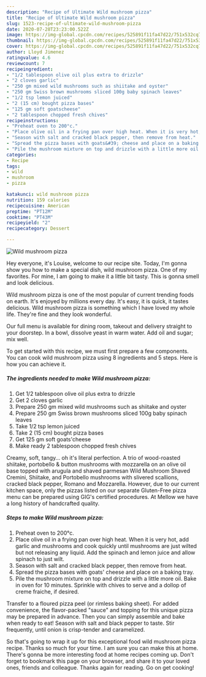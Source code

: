 ```yaml
---
description: "Recipe of Ultimate Wild mushroom pizza"
title: "Recipe of Ultimate Wild mushroom pizza"
slug: 1523-recipe-of-ultimate-wild-mushroom-pizza
date: 2020-07-28T23:23:00.522Z
image: https://img-global.cpcdn.com/recipes/525891f11fa47d22/751x532cq70/wild-mushroom-pizza-recipe-main-photo.jpg
thumbnail: https://img-global.cpcdn.com/recipes/525891f11fa47d22/751x532cq70/wild-mushroom-pizza-recipe-main-photo.jpg
cover: https://img-global.cpcdn.com/recipes/525891f11fa47d22/751x532cq70/wild-mushroom-pizza-recipe-main-photo.jpg
author: Lloyd Jimenez
ratingvalue: 4.6
reviewcount: 7
recipeingredient:
- "1/2 tablespoon olive oil plus extra to drizzle"
- "2 cloves garlic"
- "250 gm mixed wild mushrooms such as shiitake and oyster"
- "250 gm Swiss brown mushrooms sliced 100g baby spinach leaves"
- "1/2 tsp lemon juiced"
- "2 (15 cm) bought pizza bases"
- "125 gm soft goatscheese"
- "2 tablespoon chopped fresh chives"
recipeinstructions:
- "Preheat oven to 200°c."
- "Place olive oil in a frying pan over high heat. When it is very hot, add garlic and mushrooms and cook quickly until mushrooms are just wilted but not releasing any liquid. Add the spinach and lemon juice and allow spinach to just wilt."
- "Season with salt and cracked black pepper, then remove from heat."
- "Spread the pizza bases with goats&#39; cheese and place on a baking tray."
- "Pile the mushroom mixture on top and drizzle with a little more oil. Bake in oven for 10 minutes. Sprinkle with chives to serve and a dollop of creme fraiche, if desired."
categories:
- Recipe
tags:
- wild
- mushroom
- pizza

katakunci: wild mushroom pizza 
nutrition: 159 calories
recipecuisine: American
preptime: "PT12M"
cooktime: "PT43M"
recipeyield: "2"
recipecategory: Dessert

---
```



![Wild mushroom pizza](https://img-global.cpcdn.com/recipes/525891f11fa47d22/751x532cq70/wild-mushroom-pizza-recipe-main-photo.jpg)

Hey everyone, it's Louise, welcome to our recipe site. Today, I'm gonna show you how to make a special dish, wild mushroom pizza. One of my favorites. For mine, I am going to make it a little bit tasty. This is gonna smell and look delicious.

Wild mushroom pizza is one of the most popular of current trending foods on earth. It's enjoyed by millions every day. It's easy, it is quick, it tastes delicious. Wild mushroom pizza is something which I have loved my whole life. They're fine and they look wonderful.

Our full menu is available for dining room, takeout and delivery straight to your doorstep. In a bowl, dissolve yeast in warm water. Add oil and sugar; mix well.


To get started with this recipe, we must first prepare a few components. You can cook wild mushroom pizza using 8 ingredients and 5 steps. Here is how you can achieve it.

<!--inarticleads1-->

##### The ingredients needed to make Wild mushroom pizza:

1. Get 1/2 tablespoon olive oil plus extra to drizzle
1. Get 2 cloves garlic
1. Prepare 250 gm mixed wild mushrooms such as shiitake and oyster
1. Prepare 250 gm Swiss brown mushrooms sliced 100g baby spinach leaves
1. Take 1/2 tsp lemon juiced
1. Take 2 (15 cm) bought pizza bases
1. Get 125 gm soft goats&#39;cheese
1. Make ready 2 tablespoon chopped fresh chives


Creamy, soft, tangy… oh it&#39;s literal perfection. A trio of wood-roasted shiitake, portobello &amp; button mushrooms with mozzarella on an olive oil base topped with arugula and shaved parmesan Wild Mushroom Shaved Cremini, Shiitake, and Portobello mushrooms with slivered scallions, cracked black pepper, Romano and Mozzarella. However, due to our current kitchen space, only the pizzas listed on our separate Gluten-Free pizza menu can be prepared using GIG&#39;s certified procedures. At Mellow we have a long history of handcrafted quality. 

<!--inarticleads2-->

##### Steps to make Wild mushroom pizza:

1. Preheat oven to 200°c.
1. Place olive oil in a frying pan over high heat. When it is very hot, add garlic and mushrooms and cook quickly until mushrooms are just wilted but not releasing any liquid. Add the spinach and lemon juice and allow spinach to just wilt.
1. Season with salt and cracked black pepper, then remove from heat.
1. Spread the pizza bases with goats&#39; cheese and place on a baking tray.
1. Pile the mushroom mixture on top and drizzle with a little more oil. Bake in oven for 10 minutes. Sprinkle with chives to serve and a dollop of creme fraiche, if desired.


Transfer to a floured pizza peel (or rimless baking sheet). For added convenience, the flavor-packed &#34;sauce&#34; and topping for this unique pizza may be prepared in advance. Then you can simply assemble and bake when ready to eat! Season with salt and black pepper to taste. Stir frequently, until onion is crisp-tender and caramelized. 

So that's going to wrap it up for this exceptional food wild mushroom pizza recipe. Thanks so much for your time. I am sure you can make this at home. There's gonna be more interesting food at home recipes coming up. Don't forget to bookmark this page on your browser, and share it to your loved ones, friends and colleague. Thanks again for reading. Go on get cooking!

